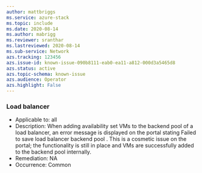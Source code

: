 ```yaml
---
author: mattbriggs
ms.service: azure-stack
ms.topic: include
ms.date: 2020-08-14
ms.author: mabrigg
ms.reviewer: sranthar
ms.lastreviewed: 2020-08-14
ms.sub-service: Network
azs.tracking: 123456
azs.issue-id: known-issue-090b8111-eab0-ea11-a812-000d3a5465d8
azs.status: active
azs.topic-schema: known-issue
azs.audience: Operator
azs.highlight: False
---
```

### Load balancer

- Applicable to: all
- Description: When adding availability set VMs to the backend pool of a load balancer, an error message is displayed on the portal stating Failed to save load balancer backend pool . This is a cosmetic issue on the portal; the functionality is still in place and VMs are successfully added to the backend pool internally. 
- Remediation: NA
- Occurrence: Common